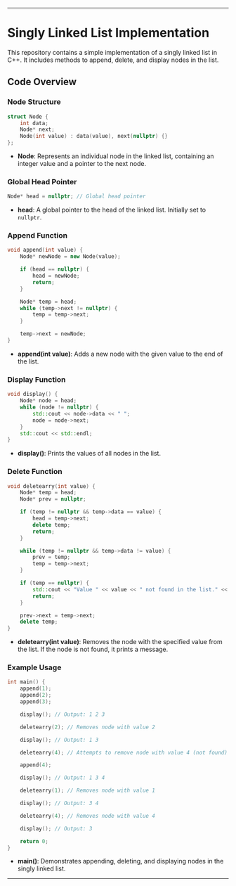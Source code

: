 

---

# Singly Linked List Implementation

This repository contains a simple implementation of a singly linked list in C++. It includes methods to append, delete, and display nodes in the list. 

## Code Overview

### Node Structure

```cpp
struct Node {
    int data;
    Node* next;
    Node(int value) : data(value), next(nullptr) {}
};
```

- **Node**: Represents an individual node in the linked list, containing an integer value and a pointer to the next node.

### Global Head Pointer

```cpp
Node* head = nullptr; // Global head pointer
```

- **head**: A global pointer to the head of the linked list. Initially set to `nullptr`.

### Append Function

```cpp
void append(int value) {
    Node* newNode = new Node(value);

    if (head == nullptr) {
        head = newNode;
        return;
    }

    Node* temp = head;
    while (temp->next != nullptr) {
        temp = temp->next;
    }

    temp->next = newNode;
}
```

- **append(int value)**: Adds a new node with the given value to the end of the list.

### Display Function

```cpp
void display() {
    Node* node = head;
    while (node != nullptr) {
        std::cout << node->data << " ";
        node = node->next;
    }
    std::cout << std::endl;
}
```

- **display()**: Prints the values of all nodes in the list.

### Delete Function

```cpp
void deletearry(int value) {
    Node* temp = head;
    Node* prev = nullptr;

    if (temp != nullptr && temp->data == value) {
        head = temp->next;
        delete temp;
        return;
    }

    while (temp != nullptr && temp->data != value) {
        prev = temp;
        temp = temp->next;
    }

    if (temp == nullptr) {
        std::cout << "Value " << value << " not found in the list." << std::endl;
        return;
    }

    prev->next = temp->next;
    delete temp;
}
```

- **deletearry(int value)**: Removes the node with the specified value from the list. If the node is not found, it prints a message.

### Example Usage

```cpp
int main() {
    append(1);
    append(2);
    append(3);

    display(); // Output: 1 2 3 

    deletearry(2); // Removes node with value 2

    display(); // Output: 1 3 

    deletearry(4); // Attempts to remove node with value 4 (not found)

    append(4);

    display(); // Output: 1 3 4 

    deletearry(1); // Removes node with value 1

    display(); // Output: 3 4 

    deletearry(4); // Removes node with value 4

    display(); // Output: 3 

    return 0;
}
```

- **main()**: Demonstrates appending, deleting, and displaying nodes in the singly linked list.


---
